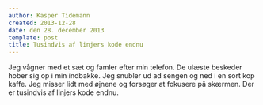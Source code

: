 ```yaml
---
author: Kasper Tidemann
created: 2013-12-28
date: den 28. december 2013
template: post
title: Tusindvis af linjers kode endnu
---
```


Jeg vågner med et sæt og famler efter min telefon. De ulæste beskeder hober sig op i min indbakke. Jeg snubler ud ad sengen og ned i en sort kop kaffe. Jeg misser lidt med øjnene og forsøger at fokusere på skærmen. Der er tusindvis af linjers kode endnu.